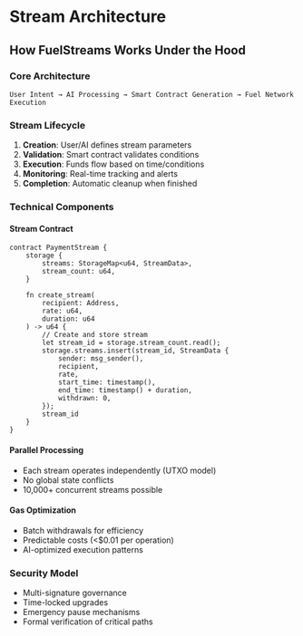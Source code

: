 # Stream Architecture

## How FuelStreams Works Under the Hood

### Core Architecture
```
User Intent → AI Processing → Smart Contract Generation → Fuel Network Execution
```

### Stream Lifecycle
1. **Creation**: User/AI defines stream parameters
2. **Validation**: Smart contract validates conditions
3. **Execution**: Funds flow based on time/conditions
4. **Monitoring**: Real-time tracking and alerts
5. **Completion**: Automatic cleanup when finished

### Technical Components

#### Stream Contract
```sway
contract PaymentStream {
    storage {
        streams: StorageMap<u64, StreamData>,
        stream_count: u64,
    }
    
    fn create_stream(
        recipient: Address,
        rate: u64,
        duration: u64
    ) -> u64 {
        // Create and store stream
        let stream_id = storage.stream_count.read();
        storage.streams.insert(stream_id, StreamData {
            sender: msg_sender(),
            recipient,
            rate,
            start_time: timestamp(),
            end_time: timestamp() + duration,
            withdrawn: 0,
        });
        stream_id
    }
}
```

#### Parallel Processing
- Each stream operates independently (UTXO model)
- No global state conflicts
- 10,000+ concurrent streams possible

#### Gas Optimization
- Batch withdrawals for efficiency
- Predictable costs (<$0.01 per operation)
- AI-optimized execution patterns

### Security Model
- Multi-signature governance
- Time-locked upgrades
- Emergency pause mechanisms
- Formal verification of critical paths 